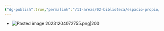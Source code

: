 ```yaml
---
{"dg-publish":true,"permalink":"/11-areas/02-biblioteca/espacio-propio/","noteIcon":""}
---
```


- ![Pasted image 20231204072755.png|200](/img/user/02%20Image/Pasted%20image%2020231204072755.png)